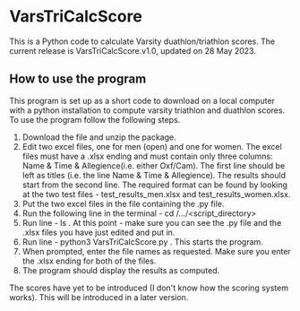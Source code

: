 # VarsTriCalcScore
 This is a Python code to calculate Varsity duathlon/triathlon scores.
 The current release is VarsTriCalcScore.v1.0, updated on 28 May 2023.

## How to use the program
This program is set up as a short code to download on a local computer with a python installation to compute varsity triathlon and duathlon scores.
To use the program follow the following steps.
1. Download the file and unzip the package.
2. Edit two excel files, one for men (open) and one for women. The excel files must have a .xlsx ending and must contain only three columns: Name & Time & Allegience(i.e. either Oxf/Cam). The first line should be left as titles (i.e. the line Name & Time & Allegience). The results should start from the second line. The required format can be found by looking at the two test files - test_results_men.xlsx and test_results_women.xlsx.
3. Put the two excel files in the file containing the .py file.
4. Run the following line in the terminal - cd <user>/.../<script_directory>
5. Run line - ls . At this point - make sure you can see the .py file and the .xlsx files you have just edited and put in.
6. Run line - python3 VarsTriCalcScore.py . This starts the program.
7. When prompted, enter the file names as requested. Make sure you enter the .xlsx ending for both of the files.
8. The program should display the results as computed.

The scores have yet to be introduced (I don't know how the scoring system works). This will be introduced in a later version.
